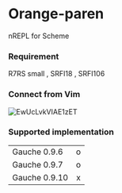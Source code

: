 # Orange-paren

nREPL for Scheme

### Requirement
R7RS small , SRFI18 , SRFI106

### Connect from Vim
![EwUcLvkVIAE1zET](https://user-images.githubusercontent.com/7798731/111014058-60d12200-83e5-11eb-838b-8ee968192cb0.jpeg)

### Supported implementation
| |  |
|:---|:---:|
|Gauche 0.9.6|o |
|Gauche 0.9.7|o |
|Gauche 0.9.10 |x |
